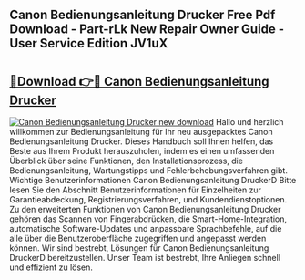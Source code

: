 ## Canon Bedienungsanleitung Drucker Free Pdf Download - Part-rLk New Repair Owner Guide - User Service Edition JV1uX

# <h2><a href="http://df37t7h.blite.top/?on=Canon+Bedienungsanleitung+Drucker">🔗Download 👉🔴 Canon Bedienungsanleitung Drucker</a></h2>

[![Canon Bedienungsanleitung Drucker new download](https://i.imgur.com/lujVjoI.png)](http://df37t7h.blite.top/?on=Canon+Bedienungsanleitung+Drucker)
Hallo und herzlich willkommen zur Bedienungsanleitung für Ihr neu ausgepacktes Canon Bedienungsanleitung Drucker. Dieses Handbuch soll Ihnen helfen, das Beste aus Ihrem Produkt herauszuholen, indem es einen umfassenden Überblick über seine Funktionen, den Installationsprozess, die Bedienungsanleitung, Wartungstipps und Fehlerbehebungsverfahren gibt. Wichtige Benutzerinformationen Canon Bedienungsanleitung DruckerD Bitte lesen Sie den Abschnitt Benutzerinformationen für Einzelheiten zur Garantieabdeckung, Registrierungsverfahren, und Kundendienstoptionen. Zu den erweiterten Funktionen von Canon Bedienungsanleitung Drucker gehören das Scannen von Fingerabdrücken, die Smart-Home-Integration, automatische Software-Updates und anpassbare Sprachbefehle, auf die alle über die Benutzeroberfläche zugegriffen und angepasst werden können. Wir sind bestrebt, Lösungen für Canon Bedienungsanleitung DruckerD bereitzustellen. Unser Team ist bestrebt, Ihre Anliegen schnell und effizient zu lösen.
